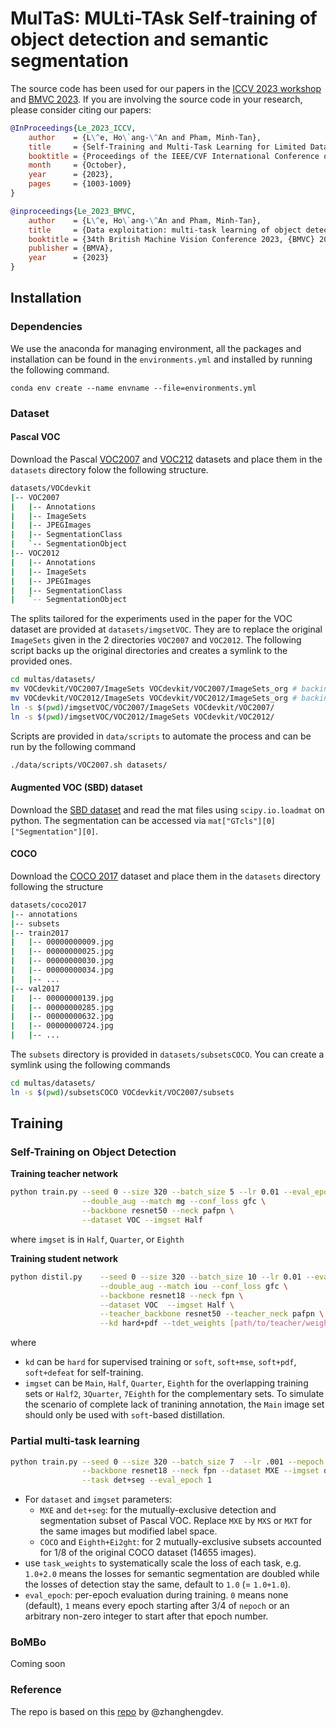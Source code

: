 # MulTaS: MULti-TAsk Self-training of object detection and semantic segmentation

The source code has been used for our papers in the
[ICCV 2023 workshop](https://openaccess.thecvf.com/content/ICCV2023W/LIMIT/html/Le_Self-Training_and_Multi-Task_Learning_for_Limited_Data_Evaluation_Study_on_ICCVW_2023_paper.html)
and [BMVC 2023](https://proceedings.bmvc2023.org/870/).
If you are involving the source code in your research, please consider citing our papers:

```bibtex
@InProceedings{Le_2023_ICCV,
    author    = {L\^e, Ho\`ang-\^An and Pham, Minh-Tan},
    title     = {Self-Training and Multi-Task Learning for Limited Data: Evaluation Study on Object Detection},
    booktitle = {Proceedings of the IEEE/CVF International Conference on Computer Vision (ICCV) Workshops},
    month     = {October},
    year      = {2023},
    pages     = {1003-1009}
}

@inproceedings{Le_2023_BMVC,
    author    = {L\^e, Ho\`ang-\^An and Pham, Minh-Tan},
    title     = {Data exploitation: multi-task learning of object detection and semantic segmentation on partially annotated data},
    booktitle = {34th British Machine Vision Conference 2023, {BMVC} 2023, Aberdeen, UK, November 20-24, 2023},
    publisher = {BMVA},
    year      = {2023}
}
```

## Installation

### Dependencies

We use the anaconda for managing environment, all the packages and installation can be found in the `environments.yml` and installed by running the following command.

```conda env create --name envname --file=environments.yml```

### Dataset

#### Pascal VOC

Download the Pascal [VOC2007](http://host.robots.ox.ac.uk/pascal/VOC/voc2007/)
and [VOC212](http://host.robots.ox.ac.uk/pascal/VOC/voc2012/) datasets and place
them in the `datasets` directory folow the following structure.

```bash
datasets/VOCdevkit
|-- VOC2007
|   |-- Annotations
|   |-- ImageSets
|   |-- JPEGImages
|   |-- SegmentationClass
|   `-- SegmentationObject
|-- VOC2012
|   |-- Annotations
|   |-- ImageSets
|   |-- JPEGImages
|   |-- SegmentationClass
|   `-- SegmentationObject
```

The splits tailored for the experiments used in the paper for the VOC dataset
are provided at `datasets/imgsetVOC`. They are to replace the original
`ImageSets` given in the 2 directories `VOC2007` and `VOC2012`. The following
script backs up the original directories and creates a symlink to the provided
ones.

```bash
cd multas/datasets/
mv VOCdevkit/VOC2007/ImageSets VOCdevkit/VOC2007/ImageSets_org # backing up
mv VOCdevkit/VOC2012/ImageSets VOCdevkit/VOC2012/ImageSets_org # backing up
ln -s $(pwd)/imgsetVOC/VOC2007/ImageSets VOCdevkit/VOC2007/
ln -s $(pwd)/imgsetVOC/VOC2012/ImageSets VOCdevkit/VOC2012/
```

Scripts are provided in `data/scripts` to automate the process and can be run by
the following command

```bash
./data/scripts/VOC2007.sh datasets/
```

#### Augmented VOC (SBD) dataset

Download the [SBD dataset](https://www2.eecs.berkeley.edu/Research/Projects/CS/vision/grouping/semantic_contours/benchmark.tgz)
and read the mat files using `scipy.io.loadmat` on python. The segmentation can
be accessed via `mat["GTcls"][0]["Segmentation"][0]`.

#### COCO

Download the [COCO 2017]() dataset and place them in the `datasets` directory
following the structure

```bash
datasets/coco2017
|-- annotations
|-- subsets
|-- train2017
|   |-- 00000000009.jpg
|   |-- 00000000025.jpg
|   |-- 00000000030.jpg
|   |-- 00000000034.jpg
|   |-- ...
|-- val2017
|   |-- 00000000139.jpg
|   |-- 00000000285.jpg
|   |-- 00000000632.jpg
|   |-- 00000000724.jpg
|   |-- ...
```

The `subsets` directory is provided in `datasets/subsetsCOCO`. You can create a
symlink using the following commands

```bash
cd multas/datasets/
ln -s $(pwd)/subsetsCOCO VOCdevkit/VOC2007/subsets
```

## Training

### Self-Training on Object Detection

**Training teacher network**

```bash
python train.py --seed 0 --size 320 --batch_size 5 --lr 0.01 --eval_epoch 1\
                --double_aug --match mg --conf_loss gfc \
                --backbone resnet50 --neck pafpn \
                --dataset VOC --imgset Half
```

where `imgset` is in `Half`, `Quarter`, or `Eighth`

**Training student network**

```bash
python distil.py    --seed 0 --size 320 --batch_size 10 --lr 0.01 --eval_epoch 1\
                    --double_aug --match iou --conf_loss gfc \
                    --backbone resnet18 --neck fpn \
                    --dataset VOC  --imgset Half \
                    --teacher_backbone resnet50 --teacher_neck pafpn \
                    --kd hard+pdf --tdet_weights [path/to/teacher/weights.pth]
```

where

- `kd` can be `hard` for supervised training or `soft`, `soft+mse`, `soft+pdf`, `soft+defeat`
for self-training.
- `imgset` can be `Main`, `Half`, `Quarter`, `Eighth` for the overlapping training sets or
`Half2`, `3Quarter`, `7Eighth` for the complementary sets.
To simulate the scenario of complete lack of tranining annotation, the `Main`
image set should only be used with `soft`-based distillation.

### Partial multi-task learning

```bash
python train.py --seed 0 --size 320 --batch_size 7  --lr .001 --nepoch 100 \
                --backbone resnet18 --neck fpn --dataset MXE --imgset det+seg \
                --task det+seg --eval_epoch 1
```

- For `dataset` and `imgset` parameters:
  - `MXE` and `det+seg`: for the mutually-exclusive detection and segmentation subset
  of Pascal VOC. Replace `MXE` by `MXS` or `MXT` for the same images but
  modified label space.
  - `COCO` and `Eighth+Ei2ght`: for 2 mutually-exclusive subsets accounted for
  1/8 of the original COCO dataset (14655 images).
- use `task_weights` to systematically scale the loss of each task, e.g.
`1.0+2.0` means the losses for semantic segmentation are doubled while the losses
of detection stay the same, default to `1.0` (= `1.0+1.0`).
- `eval_epoch`: per-epoch evaluation during training. `0` means none (default),
`1` means every epoch starting after 3/4 of `nepoch` or an arbitrary
non-zero integer to start after that epoch number.

### BoMBo

Coming soon

### Reference

The repo is based on this [repo](https://github.com/zhanghengdev/MutualGuide) by @zhanghengdev.

